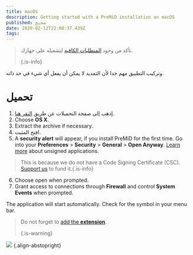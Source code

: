 ```yaml
---
title: macOS
description: Getting started with a PreMiD installation on macOS
published: صحيح
date: 2020-02-12T22:08:37.439Z
tags:
---
```


> تأكد من وجود [المتطلبات الكافية](/install/requirements) لتشغيله على جهازك. 
> 
> {.is-info}

وتركيب التطبيق مهم جدا لأن التمديد لا يمكن أن يفعل أي شيء في حد ذاته.

# تحميل
1. إذهب إلى صفحة التحميلات عن طريق [النقر هنا](https://premid.app/downloads).
2. Choose **OS X**.
3. Extract the archive if necessary.
4. افتح المثبت.
5. A **security alert** will appear, if you install PreMiD for the first time. Go into your **Preferences** > **Security** > **General** > **Open Anyway**. [Learn more](https://support.apple.com/guide/mac-help/open-a-mac-app-from-an-unidentified-developer-mh40616/mac) about unsigned applications.
> This is because we do not have a Code Signing Certificate (CSC). [Support us](https://www.patreon.com/Timeraa) to fund it.{.is-info}
6. Choose open when prompted.
7. Grant access to connections through **Firewall** and control **System Events** when prompted.

The application will start automatically. Check for the symbol in your menu bar.

> Do not forget to [add the **extension**](/install). 
> 
> {.is-warning}

![](https://img.icons8.com/color/2x/mac-logo.png) {.align-abstopright}